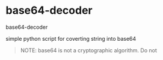 # base64-decoder
base64-decoder

simple python script for coverting string into base64 

> NOTE: base64 is not a cryptographic algorithm. Do not

